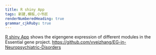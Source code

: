 ```yaml
---
title: R shiny App
tags: 新建,模板,小书匠
renderNumberedHeading: true
grammar_cjkRuby: true
---
```



[R shiny App](https://vvzhang.shinyapps.io/shiny/)
shows the eigengene expression of different modules in the Essential gene project. https://github.com/vveizhang/EG-in-Neuropsychiatric-Disorders

